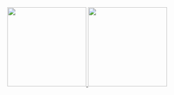 <div>
<a href="https://github.com/LucasKaiky">
<img height="180em" src="https://github-readme-stats.vercel.app/api/top-langs/?username=LucasKaiky&layout=compact&langs_count=6&theme=dracula">
<img height="180em" src="https://github-readme-stats.vercel.app/api?username=LucasKaiky&show_icons=true&theme=dracula&include_all_commits=true&count_private=true">
</div>

<!---
LucasKaiky/LucasKaiky is a ✨ special ✨ repository because its `README.md` (this file) appears on your GitHub profile.
You can click the Preview link to take a look at your changes.
--->
